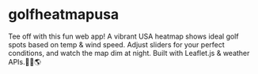 # golfheatmapusa
Tee off with this fun web app! A vibrant USA heatmap shows ideal golf spots based on temp &amp; wind speed. Adjust sliders for your perfect conditions, and watch the map dim at night. Built with Leaflet.js &amp; weather APIs.🏌️‍♂️🌎
